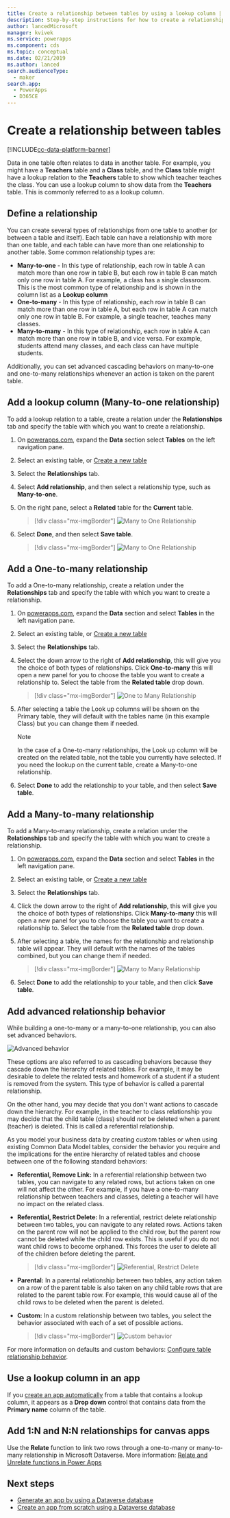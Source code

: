 ```yaml
---
title: Create a relationship between tables by using a lookup column | Microsoft Docs
description: Step-by-step instructions for how to create a relationship between tables in Power Apps by using a lookup column.
author: lancedMicrosoft
manager: kvivek
ms.service: powerapps
ms.component: cds
ms.topic: conceptual
ms.date: 02/21/2019
ms.author: lanced
search.audienceType: 
  - maker
search.app: 
  - PowerApps
  - D365CE
---
```


# Create a relationship between tables
[!INCLUDE[cc-data-platform-banner](../../includes/cc-data-platform-banner.md)]

Data in one table often relates to data in another table. For example, you might have a **Teachers** table and a **Class** table, and the **Class** table might have a lookup relation to the **Teachers** table to show which teacher teaches the class. You can use a lookup column to show data from the **Teachers** table. This is commonly referred to as a lookup column.

## Define a relationship
You can create several types of relationships from one table to another (or between a table and itself). Each table can have a relationship with more than one table, and each table can have more than one relationship to another table. Some common relationship types are:

* **Many-to-one** - In this type of relationship, each row in table A can match more than one row in table B, but each row in table B can match only one row in table A. For example, a class has a single classroom. This is the most common type of relationship and is shown in the column list as a **Lookup column**
* **One-to-many** - In this type of relationship, each row in table B can match more than one row in table A, but each row in table A can match only one row in table B. For example, a single teacher, teaches many classes.
* **Many-to-many** - In this type of relationship, each row in table A can match more than one row in table B, and vice versa. For example, students attend many classes, and each class can have multiple students.

Additionally, you can set advanced cascading behaviors on many-to-one and one-to-many relationships whenever an action is taken on the parent table.

## Add a lookup column (Many-to-one relationship)

To add a lookup relation to a table, create a relation under the **Relationships** tab and specify the table with which you want to create a relationship.

1. On [powerapps.com](https://make.powerapps.com/?utm_source=padocs&utm_medium=linkinadoc&utm_campaign=referralsfromdoc), expand the **Data** section select **Tables** on the left navigation pane.

1. Select an existing table, or [Create a new table](data-platform-create-entity.md)

1. Select the **Relationships** tab.

1. Select **Add relationship**, and then select a relationship type, such as **Many-to-one**.

1. On the right pane, select a **Related** table for the **Current** table.

    > [!div class="mx-imgBorder"] 
    > ![Many to One Relationship](./media/data-platform-cds-newrelationship/manytoone-2.png "Many to One Relationship")

1. Select **Done**, and then select **Save table**.

    > [!div class="mx-imgBorder"] 
    > ![Many to One Relationship](./media/data-platform-cds-newrelationship/manytoone-3.png "Many to One Relationship") 

## Add a One-to-many relationship

To add a One-to-many relationship, create a relation under the **Relationships** tab and specify the table with which you want to create a relationship.

1. On [powerapps.com](https://make.powerapps.com/?utm_source=padocs&utm_medium=linkinadoc&utm_campaign=referralsfromdoc), expand the **Data** section and select **Tables** in the left navigation pane.

2. Select an existing table, or [Create a new table](data-platform-create-entity.md)

3. Select the **Relationships** tab.

4. Select the down arrow to the right of **Add relationship**, this will give you the choice of both types of relationships. Click **One-to-many** this will open a new panel for you to choose the table you want to create a relationship to. Select the table from the **Related table** drop down.
    > [!div class="mx-imgBorder"] 
    > ![One to Many Relationship](./media/data-platform-cds-newrelationship/onetomany-1.png "One to Many Relationship")

5. After selecting a table the Look up columns will be shown on the Primary table, they will default with the tables name (in this example Class) but you can change them if needed.

    > [!NOTE]
    > In the case of a One-to-many relationships, the Look up column will be created on the related table, not the table you currently have selected. If you need the lookup on the current table, create a Many-to-one relationship.

6. Select **Done** to add the relationship to your table, and then select **Save table**.

## Add a Many-to-many relationship
To add a Many-to-many relationship, create a relation under the **Relationships** tab and specify the table with which you want to create a relationship.

1. On [powerapps.com](https://make.powerapps.com/?utm_source=padocs&utm_medium=linkinadoc&utm_campaign=referralsfromdoc), expand the **Data** section and select **Tables** in the left navigation pane.

2. Select an existing table, or [Create a new table](data-platform-create-entity.md)

3. Select the **Relationships** tab.

4. Click  the down arrow to the right of **Add relationship**, this will give you the choice of both types of relationships. Click **Many-to-many** this will open a new panel for you to choose the table you want to create a relationship to. Select the table from the **Related table** drop down.

5. After selecting a table, the names for the relationship and relationship table will appear. They will default with the names of the tables combined, but you can change them if needed.

    > [!div class="mx-imgBorder"] 
    > ![Many to Many Relationship](./media/data-platform-cds-newrelationship/manytomany-1.png "Many to Many Relationship")

6. Select **Done** to add the relationship to your table, and then click **Save table**.


## Add advanced relationship behavior

While building a one-to-many or a many-to-one relationship, you can also set advanced behaviors.

![Advanced behavior](./media/data-platform-cds-newrelationship/advanced-1.png "Advanced behavior")

These options are also referred to as cascading behaviors because they cascade down the hierarchy of related tables. For example, it may be desirable to delete the related tests and homework of a student if a student is removed from the system. This type of behavior is called a parental relationship.

On the other hand, you may decide that you don't want  actions to cascade down the hierarchy. For example, in the teacher to class relationship you may decide that the child table (class) should *not* be deleted when a parent (teacher) is deleted. This is called a referential relationship.

As you model your business data by creating custom tables or when using existing Common Data Model tables, consider the behavior you require and the implications for the entire hierarchy of related tables and choose between one of the following standard behaviors:

* **Referential, Remove Link:** In a referential relationship between two tables, you can navigate to any related rows, but actions taken on one will not affect the other. For example, if you have a one-to-many relationship between teachers and classes, deleting a teacher will have no impact on the related class.

* **Referential, Restrict Delete:** In a referential, restrict delete relationship between two tables, you can navigate to any related rows. Actions taken on the parent row will not be applied to the child row, but the parent row cannot be deleted while the child row exists. This is useful if you do not want child rows to become orphaned. This forces the user to delete all of the children before deleting the parent.

    > [!div class="mx-imgBorder"] 
    > ![Referential, Restrict Delete](./media/data-platform-cds-newrelationship/advanced-3.png "Referential, Restrict Delete")

* **Parental:** In a parental relationship between two tables, any action taken on a row of the parent table is also taken on any child table rows that are related to the parent table row. For example, this would cause all of the child rows to be deleted when the parent is deleted.

* **Custom:** In a custom relationship between two tables, you select the behavior associated with each of a set of possible actions. 

    > [!div class="mx-imgBorder"] 
    > ![Custom behavior](./media/data-platform-cds-newrelationship/advanced-2.png "Custom behavior")

For more information on defaults and custom behaviors: [Configure table relationship behavior](entity-relationship-behavior.md).



## Use a lookup column in an app
If you [create an app automatically](../canvas-apps/data-platform-create-app.md) from a table that contains a lookup column, it appears as a **Drop down** control that contains data from the **Primary name** column of the table.

## Add 1:N and N:N relationships for canvas apps
Use the **Relate** function to link two rows through a one-to-many or many-to-many relationship in Microsoft Dataverse. More information: [Relate and Unrelate functions in Power Apps](../canvas-apps/functions/function-relate-unrelate.md)

## Next steps
* [Generate an app by using a Dataverse database](../canvas-apps/data-platform-create-app.md)
* [Create an app from scratch using a Dataverse database](../canvas-apps/data-platform-create-app-scratch.md)

